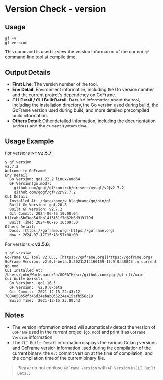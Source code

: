 # Version Check - version

## Usage

```shell
gf -v
gf version
```

This command is used to view the version information of the current `gf` command-line tool at compile time.

## Output Details

- **First Line**: The version number of the tool.
- **Env Detail**: Environment information, including the Go version number and the current project's dependency on GoFrame.
- **CLI Detail / CLI Built Detail**: Detailed information about the tool, including the installation directory, the Go version used during build, the GoFrame version used during build, and more detailed precompiled build information.
- **Others Detail**: Other detailed information, including the documentation address and the current system time.

## Usage Example

For versions **>= v2.5.7**:

```shell
$ gf version
v2.7.2
Welcome to GoFrame!
Env Detail:
  Go Version: go1.22.2 linux/amd64
  GF Version(go.mod): 
    github.com/gogf/gf/contrib/drivers/mysql/v2@v2.7.2
    github.com/gogf/gf/v2@v2.7.2
CLI Detail:
  Installed At: /data/home/v_hlaghuang/go/bin/gf
  Built Go Version: go1.20.8
  Built GF Version: v2.7.2
  Git Commit: 2024-06-26 10:08:04 b11caba5b03ed54fbb1415151f7d62b6d913179d
  Built Time: 2024-06-26 10:09:50
Others Detail:
  Docs: [https://goframe.org](https://goframe.org) 
  Now : 2024-07-17T15:48:57+08:00 
```

For versions **< v2.5.6**:

```shell
$ gf version
GoFrame CLI Tool v2.0.0, [https://goframe.org](https://goframe.org)  
GoFrame Version: v2.0.0-beta.0.20211214160159-19c9f0a48845 in current go.mod 
CLI Installed At: /Users/john/Workspace/Go/GOPATH/src/github.com/gogf/gf-cli/main 
CLI Built Detail:
  Go Version:  go1.16.3
  GF Version:  v2.0.0-beta
  Git Commit:  2021-12-15 22:43:12 7884058b5df346d34ebab035224e415afb556c19
  Build Time:  2021-12-15 23:00:43 
```

## Notes

- The version information printed will automatically detect the version of `GoFrame` used in the current project (`go.mod`) and print it as `GoFrame Version` information.
- The `CLI Built Detail` information displays the various Golang versions and GoFrame version information used during the compilation of the current binary, the `Git` commit version at the time of compilation, and the compilation time of the current binary file.

>Please do not confuse `GoFrame Version` with `GF Version` in `CLI Built Detail`.
